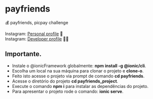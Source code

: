 # payfriends
:moneybag: payfriends, picpay challenge

Instagram: <a href="https://www.instagram.com/baptistellafe/" target="_blank" title="Follow me">Personal profile</a> :handshake:
<br>
Instagram: <a href="https://www.instagram.com/baptistellafe/" target="_blank" title="Follow me">Developer profile</a> :man_artist:

## Importante.

- Instale o @ionicFramework globalmente: **npm install -g @ionic/cli**.<br>
- Escolha um local na sua máquina para clonar o projeto e **clone-o**.<br>
- Feito isto acesse o projeto via prompt de comando **cd payfriends**.<br>
- Acesse o diretório do projeto **cd payfriends_project**.<br>
- Execute o comando **npm i** para instalar as dependências do projeto.<br>
- Para apresentar o projeto rode o comando: **ionic serve**.<br>

